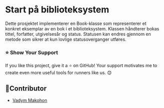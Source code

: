 # Start på biblioteksystem

Dette prosjektet implementerer en Book-klasse som representerer et konkret eksemplar av en bok i et biblioteksystem. Klassen håndterer bokas tittel, forfatter, utgivelsesår og status. Statusen kan endres gjennom en metode som sikrer at kun lovlige statusoverganger utføres.

### ⭐ Show Your Support

If you like this project, give it a ⭐ on GitHub! Your support motivates me to create even more useful tools for runners like us. 😊

## 👤Contributor

- [Vadym Makohon](https://github.com/VadymMakohon)
